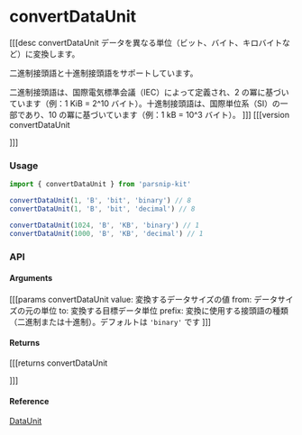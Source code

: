 # convertDataUnit
[[[desc convertDataUnit
  データを異なる単位（ビット、バイト、キロバイトなど）に変換します。

  二進制接頭語と十進制接頭語をサポートしています。

  二進制接頭語は、国際電気標準会議（IEC）によって定義され、2 の冪に基づいています（例：1 KiB = 2^10 バイト）。十進制接頭語は、国際単位系（SI）の一部であり、10 の冪に基づいています（例：1 kB = 10^3 バイト）。
]]]
[[[version convertDataUnit
  
]]]

### Usage

```ts
import { convertDataUnit } from 'parsnip-kit'

convertDataUnit(1, 'B', 'bit', 'binary') // 8
convertDataUnit(1, 'B', 'bit', 'decimal') // 8

convertDataUnit(1024, 'B', 'KB', 'binary') // 1
convertDataUnit(1000, 'B', 'KB', 'decimal') // 1

```


### API

#### Arguments

[[[params convertDataUnit
value: 変換するデータサイズの値
from: データサイズの元の単位
to: 変換する目標データ単位
prefix: 変換に使用する接頭語の種類（二進制または十進制）。デフォルトは `'binary'` です
]]]

#### Returns

[[[returns convertDataUnit

]]]

#### Reference

[DataUnit](../common/types#dataunit)